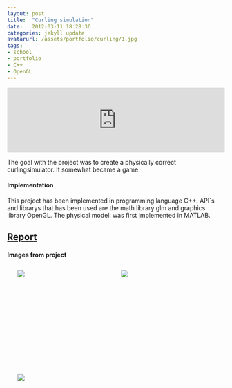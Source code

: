 ```yaml
---
layout: post
title:  "Curling simulation"
date:   2012-03-11 18:28:36
categories: jekyll update
avatarurl: /assets/portfolio/curling/1.jpg
tags:
- school
- portfolio
- C++
- OpenGL
---
```


<iframe src="http://player.vimeo.com/video/75007534?color=4B0082" width="100%" frameborder="0" webkitallowfullscreen mozallowfullscreen allowfullscreen></iframe> 

The goal with the project was to create a physically correct curlingsimulator. It somewhat became a game.

#### Implementation ####

This project has been implemented in programming language C++. API´s and librarys that has been used are the math library glm and graphics library OpenGL. The physical  modell was first implemented in MATLAB.

## [Report][CurlingReport] ##

#### Images from project ####

<style>
	ul#menu li {
		float: left;
	    display:inline;
	    margin: 10px 10px 0 0;
	}
	ul#menu {
		margin: 0 0 0 0;
	}
	div.img li {
		height: 230px;
		width: 230px;
		overflow: hidden;
	}

	div.img img {
		max-height: 100%;
		max-width: 100%;
	}
</style>

<div class="img">
	<ul id="menu">
		<li><a href="{{ site.baseurl }}/assets/portfolio/curling/1.jpg">
			<img src="{{ site.baseurl }}/assets/portfolio/curling/1.jpg"/>
		</a>
		</li>
		  	<li><a href="{{ site.baseurl }}/assets/portfolio/curling/2.png">
			<img src="{{ site.baseurl }}/assets/portfolio/curling/2.png"/>
		</a>
		</li>
		  	<li><a href="{{ site.baseurl }}/assets/portfolio/curling/3.png">
			<img src="{{ site.baseurl }}/assets/portfolio/curling/3.png"/>
		</a>
		</li>
	</ul>

	<ul id="menu">
		<li><a href="{{ site.baseurl }}/assets/portfolio/curling/4.png">
			<img src="{{ site.baseurl }}/assets/portfolio/curling/4.png"/>
		</a>
		</li>
		  	<li><a href="{{ site.baseurl }}/assets/portfolio/curling/5.png">
			<img src="{{ site.baseurl }}/assets/portfolio/curling/5.png"/>
		</a>
		</li>
		  	<li><a href="{{ site.baseurl }}/assets/portfolio/curling/6.png">
			<img src="{{ site.baseurl }}/assets/portfolio/curling/6.png"/>
		</a>
		</li>
	</ul> 

	<ul id="menu">
		<li><a href="{{ site.baseurl }}/assets/portfolio/curling/7.png">
			<img src="{{ site.baseurl }}/assets/portfolio/curling/7.png"/>
		</a>
		</li>
		  	<li><a href="{{ site.baseurl }}/assets/portfolio/curling/8.png">
			<img src="{{ site.baseurl }}/assets/portfolio/curling/8.png"/>
		</a>
		</li>
		  	<li><a href="{{ site.baseurl }}/assets/portfolio/curling/9.png">
			<img src="{{ site.baseurl }}/assets/portfolio/curling/9.png"/>
		</a>
		</li>
	</ul> 

		<ul id="menu">
		<li><a href="{{ site.baseurl }}/assets/portfolio/curling/10.png">
			<img src="{{ site.baseurl }}/assets/portfolio/curling/10.png"/>
		</a>
		</li>
	</ul> 
</div>

[CurlingReport]: /assets/portfolio/curling/report.pdf